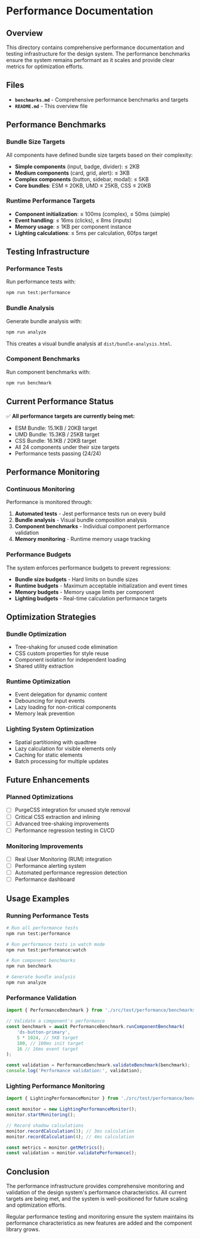 # Performance Documentation

## Overview

This directory contains comprehensive performance documentation and testing infrastructure for the design system. The performance benchmarks ensure the system remains performant as it scales and provide clear metrics for optimization efforts.

## Files

- **`benchmarks.md`** - Comprehensive performance benchmarks and targets
- **`README.md`** - This overview file

## Performance Benchmarks

### Bundle Size Targets

All components have defined bundle size targets based on their complexity:

- **Simple components** (input, badge, divider): ≤ 2KB
- **Medium components** (card, grid, alert): ≤ 3KB
- **Complex components** (button, sidebar, modal): ≤ 5KB
- **Core bundles**: ESM ≤ 20KB, UMD ≤ 25KB, CSS ≤ 20KB

### Runtime Performance Targets

- **Component initialization**: ≤ 100ms (complex), ≤ 50ms (simple)
- **Event handling**: ≤ 16ms (clicks), ≤ 8ms (inputs)
- **Memory usage**: ≤ 1KB per component instance
- **Lighting calculations**: ≤ 5ms per calculation, 60fps target

## Testing Infrastructure

### Performance Tests

Run performance tests with:

```bash
npm run test:performance
```

### Bundle Analysis

Generate bundle analysis with:

```bash
npm run analyze
```

This creates a visual bundle analysis at `dist/bundle-analysis.html`.

### Component Benchmarks

Run component benchmarks with:

```bash
npm run benchmark
```

## Current Performance Status

✅ **All performance targets are currently being met:**

- ESM Bundle: 15.1KB / 20KB target
- UMD Bundle: 15.3KB / 25KB target
- CSS Bundle: 16.1KB / 20KB target
- All 24 components under their size targets
- Performance tests passing (24/24)

## Performance Monitoring

### Continuous Monitoring

Performance is monitored through:

1. **Automated tests** - Jest performance tests run on every build
2. **Bundle analysis** - Visual bundle composition analysis
3. **Component benchmarks** - Individual component performance validation
4. **Memory monitoring** - Runtime memory usage tracking

### Performance Budgets

The system enforces performance budgets to prevent regressions:

- **Bundle size budgets** - Hard limits on bundle sizes
- **Runtime budgets** - Maximum acceptable initialization and event times
- **Memory budgets** - Memory usage limits per component
- **Lighting budgets** - Real-time calculation performance targets

## Optimization Strategies

### Bundle Optimization

- Tree-shaking for unused code elimination
- CSS custom properties for style reuse
- Component isolation for independent loading
- Shared utility extraction

### Runtime Optimization

- Event delegation for dynamic content
- Debouncing for input events
- Lazy loading for non-critical components
- Memory leak prevention

### Lighting System Optimization

- Spatial partitioning with quadtree
- Lazy calculation for visible elements only
- Caching for static elements
- Batch processing for multiple updates

## Future Enhancements

### Planned Optimizations

- [ ] PurgeCSS integration for unused style removal
- [ ] Critical CSS extraction and inlining
- [ ] Advanced tree-shaking improvements
- [ ] Performance regression testing in CI/CD

### Monitoring Improvements

- [ ] Real User Monitoring (RUM) integration
- [ ] Performance alerting system
- [ ] Automated performance regression detection
- [ ] Performance dashboard

## Usage Examples

### Running Performance Tests

```bash
# Run all performance tests
npm run test:performance

# Run performance tests in watch mode
npm run test:performance:watch

# Run component benchmarks
npm run benchmark

# Generate bundle analysis
npm run analyze
```

### Performance Validation

```typescript
import { PerformanceBenchmark } from './src/test/performance/benchmarks';

// Validate a component's performance
const benchmark = await PerformanceBenchmark.runComponentBenchmark(
	'ds-button-primary',
	5 * 1024, // 5KB target
	100, // 100ms init target
	16 // 16ms event target
);

const validation = PerformanceBenchmark.validateBenchmark(benchmark);
console.log('Performance validation:', validation);
```

### Lighting Performance Monitoring

```typescript
import { LightingPerformanceMonitor } from './src/test/performance/benchmarks';

const monitor = new LightingPerformanceMonitor();
monitor.startMonitoring();

// Record shadow calculations
monitor.recordCalculation(3); // 3ms calculation
monitor.recordCalculation(4); // 4ms calculation

const metrics = monitor.getMetrics();
const validation = monitor.validatePerformance();
```

## Conclusion

The performance infrastructure provides comprehensive monitoring and validation of the design system's performance characteristics. All current targets are being met, and the system is well-positioned for future scaling and optimization efforts.

Regular performance testing and monitoring ensure the system maintains its performance characteristics as new features are added and the component library grows.
